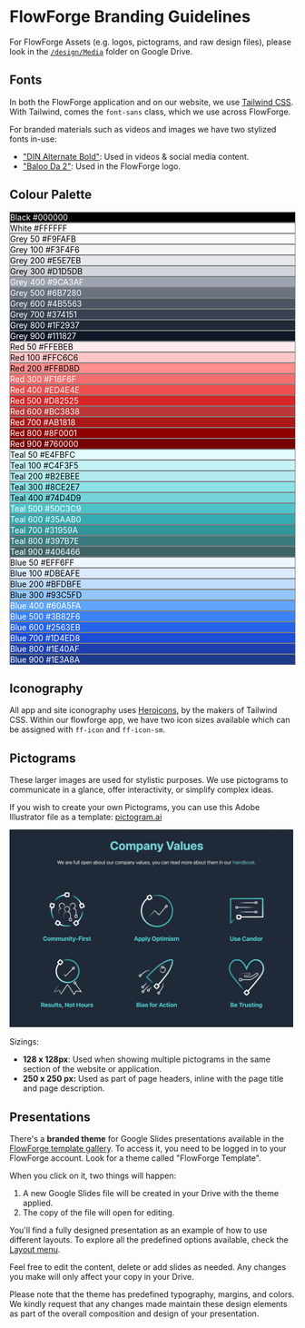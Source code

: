 # FlowForge Branding Guidelines

For FlowForge Assets (e.g. logos, pictograms, and raw design files), please look in the [`/design/Media`](https://drive.google.com/drive/u/1/folders/1guBnBUrIiRXuK6vsik_NIXIhtE1cZRRa) folder on Google Drive.
## Fonts

In both the FlowForge application and on our website, we use [Tailwind CSS](https://tailwindcss.com/). With Tailwind, comes the `font-sans` class, which we use across FlowForge.

For branded materials such as videos and images we have two stylized fonts in-use:

- ["DIN Alternate Bold"](https://fontsgeek.com/fonts/DIN-Alternate-Bold): Used in videos & social media content.
- ["Baloo Da 2"](https://fonts.google.com/specimen/Baloo+Da+2): Used in the FlowForge logo.
## Colour Palette

<div class="space-y-6">
    <div class="grid gap-x-2 grid-cols-2">
        <div class="flex justify-between px-3 py-1.5 rounded" style="border: 1px solid grey; background-color: black; color: white;">
            <span>Black</span>
            <span class="font-mono">#000000</span>
        </div>
        <div class="flex justify-between px-3 py-1.5 rounded" style="border: 1px solid grey; background-color: white; color: black;">
            <span>White</span>
            <span class="font-mono">#FFFFFF</span>
        </div>
    </div>
    <div class="grid gap-2 grid-cols-2">
        <div class="flex justify-between px-3 py-1.5 rounded" style="border: 1px solid grey; background-color: #F9FAFB; color: black;">
            <span>Grey 50</span>
            <span class="font-mono">#F9FAFB</span>
        </div>
        <div class="flex justify-between px-3 py-1.5 rounded" style="border: 1px solid grey; background-color: #F3F4F6; color: black;">
            <span>Grey 100</span>
            <span class="font-mono">#F3F4F6</span>
        </div>
        <div class="flex justify-between px-3 py-1.5 rounded" style="border: 1px solid grey; background-color: #E5E7EB; color: black;">
            <span>Grey 200</span>
            <span class="font-mono">#E5E7EB</span>
        </div>
        <div class="flex justify-between px-3 py-1.5 rounded" style="border: 1px solid grey; background-color: #D1D5DB; color: black;">
            <span>Grey 300</span>
            <span class="font-mono">#D1D5DB</span>
        </div>
        <div class="flex justify-between px-3 py-1.5 rounded" style="border: 1px solid grey; background-color: #9CA3AF; color: white;">
            <span>Grey 400</span>
            <span class="font-mono">#9CA3AF</span>
        </div>
        <div class="flex justify-between px-3 py-1.5 rounded" style="border: 1px solid grey; background-color: #6B7280; color: white;">
            <span>Grey 500</span>
            <span class="font-mono">#6B7280</span>
        </div>
        <div class="flex justify-between px-3 py-1.5 rounded" style="border: 1px solid grey; background-color: #4B5563; color: white;">
            <span>Grey 600</span>
            <span class="font-mono">#4B5563</span>
        </div>
        <div class="flex justify-between px-3 py-1.5 rounded" style="border: 1px solid grey; background-color: #374151; color: white;">
            <span>Grey 700</span>
            <span class="font-mono">#374151</span>
        </div>
        <div class="flex justify-between px-3 py-1.5 rounded" style="border: 1px solid grey; background-color: #1F2937; color: white;">
            <span>Grey 800</span>
            <span class="font-mono">#1F2937</span>
        </div>
        <div class="flex justify-between px-3 py-1.5 rounded" style="border: 1px solid grey; background-color: #111827; color: white;">
            <span>Grey 900</span>
            <span class="font-mono">#111827</span>
        </div>
    </div>
    <div class="grid gap-2 grid-cols-2">
        <div class="flex justify-between px-3 py-1.5 rounded" style="border: 1px solid grey; background-color: #FFEBEB; color: black;">
            <span>Red 50</span>
            <span class="font-mono">#FFEBEB</span>
        </div>
        <div class="flex justify-between px-3 py-1.5 rounded" style="border: 1px solid grey; background-color: #FFC6C6; color: black;">
            <span>Red 100</span>
            <span class="font-mono">#FFC6C6</span>
        </div>
        <div class="flex justify-between px-3 py-1.5 rounded" style="border: 1px solid grey; background-color: #FF8D8D; color: black;">
            <span>Red 200</span>
            <span class="font-mono">#FF8D8D</span>
        </div>
        <div class="flex justify-between px-3 py-1.5 rounded" style="border: 1px solid grey; background-color: #F16F6F; color: white;">
            <span>Red 300</span>
            <span class="font-mono">#F16F6F</span>
        </div>
        <div class="flex justify-between px-3 py-1.5 rounded" style="border: 1px solid grey; background-color: #ED4E4E; color: white;">
            <span>Red 400</span>
            <span class="font-mono">#ED4E4E</span>
        </div>
        <div class="flex justify-between px-3 py-1.5 rounded" style="border: 1px solid grey; background-color: #D82525; color: white;">
            <span>Red 500</span>
            <span class="font-mono">#D82525</span>
        </div>
        <div class="flex justify-between px-3 py-1.5 rounded" style="border: 1px solid grey; background-color: #BC3838; color: white;">
            <span>Red 600</span>
            <span class="font-mono">#BC3838</span>
        </div>
        <div class="flex justify-between px-3 py-1.5 rounded" style="border: 1px solid grey; background-color: #AB1818; color: white;">
            <span>Red 700</span>
            <span class="font-mono">#AB1818</span>
        </div>
        <div class="flex justify-between px-3 py-1.5 rounded" style="border: 1px solid grey; background-color: #8F0001; color: white;">
            <span>Red 800</span>
            <span class="font-mono">#8F0001</span>
        </div>
        <div class="flex justify-between px-3 py-1.5 rounded" style="border: 1px solid grey; background-color: #760000; color: white;">
            <span>Red 900</span>
            <span class="font-mono">#760000</span>
        </div>
    </div>
    <div class="grid gap-2 grid-cols-2">
        <div class="flex justify-between px-3 py-1.5 rounded" style="border: 1px solid grey; background-color: #E4FBFC; color: black;">
            <span>Teal 50</span>
            <span class="font-mono">#E4FBFC</span>
        </div>
        <div class="flex justify-between px-3 py-1.5 rounded" style="border: 1px solid grey; background-color: #C4F3F5; color: black;">
            <span>Teal 100</span>
            <span class="font-mono">#C4F3F5</span>
        </div>
        <div class="flex justify-between px-3 py-1.5 rounded" style="border: 1px solid grey; background-color: #B2EBEE; color: black;">
            <span>Teal 200</span>
            <span class="font-mono">#B2EBEE</span>
        </div>
        <div class="flex justify-between px-3 py-1.5 rounded" style="border: 1px solid grey; background-color: #8CE2E7; color: black;">
            <span>Teal 300</span>
            <span class="font-mono">#8CE2E7</span>
        </div>
        <div class="flex justify-between px-3 py-1.5 rounded" style="border: 1px solid grey; background-color: #74D4D9; color: black;">
            <span>Teal 400</span>
            <span class="font-mono">#74D4D9</span>
        </div>
        <div class="flex justify-between px-3 py-1.5 rounded" style="border: 1px solid grey; background-color: #50C3C9; color: white;">
            <span>Teal 500</span>
            <span class="font-mono">#50C3C9</span>
        </div>
        <div class="flex justify-between px-3 py-1.5 rounded" style="border: 1px solid grey; background-color: #35AAB0; color: white;">
            <span>Teal 600</span>
            <span class="font-mono">#35AAB0</span>
        </div>
        <div class="flex justify-between px-3 py-1.5 rounded" style="border: 1px solid grey; background-color: #31959A; color: white;">
            <span>Teal 700</span>
            <span class="font-mono">#31959A</span>
        </div>
        <div class="flex justify-between px-3 py-1.5 rounded" style="border: 1px solid grey; background-color: #397B7E; color: white;">
            <span>Teal 800</span>
            <span class="font-mono">#397B7E</span>
        </div>
        <div class="flex justify-between px-3 py-1.5 rounded" style="border: 1px solid grey; background-color: #406466; color: white;">
            <span>Teal 900</span>
            <span class="font-mono">#406466</span>
        </div>
    </div>
    <div class="grid gap-2 grid-cols-2">
        <div class="flex justify-between px-3 py-1.5 rounded" style="border: 1px solid grey; background-color: #EFF6FF; color: black;">
            <span>Blue 50</span>
            <span class="font-mono">#EFF6FF</span>
        </div> 
        <div class="flex justify-between px-3 py-1.5 rounded" style="border: 1px solid grey; background-color: #DBEAFE; color: black;">
            <span>Blue 100</span>
            <span class="font-mono">#DBEAFE</span>
        </div>
        <div class="flex justify-between px-3 py-1.5 rounded" style="border: 1px solid grey; background-color: #BFDBFE; color: black;">
            <span>Blue 200</span>
            <span class="font-mono">#BFDBFE</span>
        </div>
        <div class="flex justify-between px-3 py-1.5 rounded" style="border: 1px solid grey; background-color: #93C5FD; color: black;">
            <span>Blue 300</span>
            <span class="font-mono">#93C5FD</span>
        </div>
        <div class="flex justify-between px-3 py-1.5 rounded" style="border: 1px solid grey; background-color: #60A5FA; color: white;">
            <span>Blue 400</span>
            <span class="font-mono">#60A5FA</span>
        </div>
        <div class="flex justify-between px-3 py-1.5 rounded" style="border: 1px solid grey; background-color: #3B82F6; color: white;">
            <span>Blue 500</span>
            <span class="font-mono">#3B82F6</span>
        </div>
        <div class="flex justify-between px-3 py-1.5 rounded" style="border: 1px solid grey; background-color: #2563EB; color: white;">
            <span>Blue 600</span>
            <span class="font-mono">#2563EB</span>
        </div>
        <div class="flex justify-between px-3 py-1.5 rounded" style="border: 1px solid grey; background-color: #1D4ED8; color: white;">
            <span>Blue 700</span>
            <span class="font-mono">#1D4ED8</span>
        </div>
        <div class="flex justify-between px-3 py-1.5 rounded" style="border: 1px solid grey; background-color: #1E40AF; color: white;">
            <span>Blue 800</span>
            <span class="font-mono">#1E40AF</span>
        </div>
        <div class="flex justify-between px-3 py-1.5 rounded" style="border: 1px solid grey; background-color: #1E3A8A; color: white;">
            <span>Blue 900</span>
            <span class="font-mono">#1E3A8A</span>
        </div>
    </div>
</div>

## Iconography

All app and site iconography uses [Heroicons](https://heroicons.com/), by the makers of Tailwind CSS. Within our flowforge app, we have two icon sizes available which can be assigned with `ff-icon` and `ff-icon-sm`.

## Pictograms

These larger images are used for stylistic purposes. We use pictograms to communicate in a glance, offer interactivity, or simplify complex ideas.

If you wish to create your own Pictograms, you can use this Adobe Illustrator file as a template:
[pictogram.ai](https://drive.google.com/drive/u/1/folders/1guBnBUrIiRXuK6vsik_NIXIhtE1cZRRa)

<img width="500" alt="An example showing how Pictograms are used in the 'Company Values' section of the FlowForge website" src="../images/pictograms_example.png">

Sizings:

- **128 x 128px**: Used when showing multiple pictograms in the same section of the website or application.
- **250 x 250 px:** Used as part of page headers, inline with the page title and page description.

## Presentations

There's a **branded theme** for Google Slides presentations available in the [FlowForge template gallery](https://docs.google.com/presentation/u/0/?tgif=d&ftv=1). To access it, you need to be logged in to your FlowForge account. Look for a theme called "FlowForge Template".

When you click on it, two things will happen:   
1. A new Google Slides file will be created in your Drive with the theme applied.
2. The copy of the file will open for editing.

You'll find a fully designed presentation as an example of how to use different layouts. To explore all the predefined options available, check the [Layout menu](https://support.google.com/docs/answer/1705254?hl=en&ref_topic=19434&sjid=8039782987794605660-EU#zippy=%2Cchange-layout:~:text=your%20theme%20colors-,Change%20layout,-A%20layout%20is).

Feel free to edit the content, delete or add slides as needed. Any changes you make will only affect your copy in your Drive.

Please note that the theme has predefined typography, margins, and colors. We kindly request that any changes made maintain these design elements as part of the overall composition and design of your presentation.